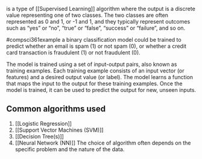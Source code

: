 is a type of [[Supervised Learning]] algorithm where the output is a discrete value representing one of two classes. The two classes are often represented as 0 and 1, or -1 and 1, and they typically represent outcomes such as “yes” or “no”, “true” or “false”, “success” or “failure”, and so on.

#compsci361example 
a binary classification model could be trained to predict whether an email is spam (1) or not spam (0), or whether a credit card transaction is fraudulent (1) or not fraudulent (0).

The model is trained using a set of input-output pairs, also known as training examples. Each training example consists of an input vector (or features) and a desired output value (or label). The model learns a function that maps the input to the output for these training examples. Once the model is trained, it can be used to predict the output for new, unseen inputs.

## Common algorithms used 
1. [[Logistic Regression]]
2. [[Support Vector Machines (SVM)]]
3. [[Decision Tree(s)]]
4. [[Neural Network (NN)]] 
The choice of algorithm often depends on the specific problem and the nature of the data.